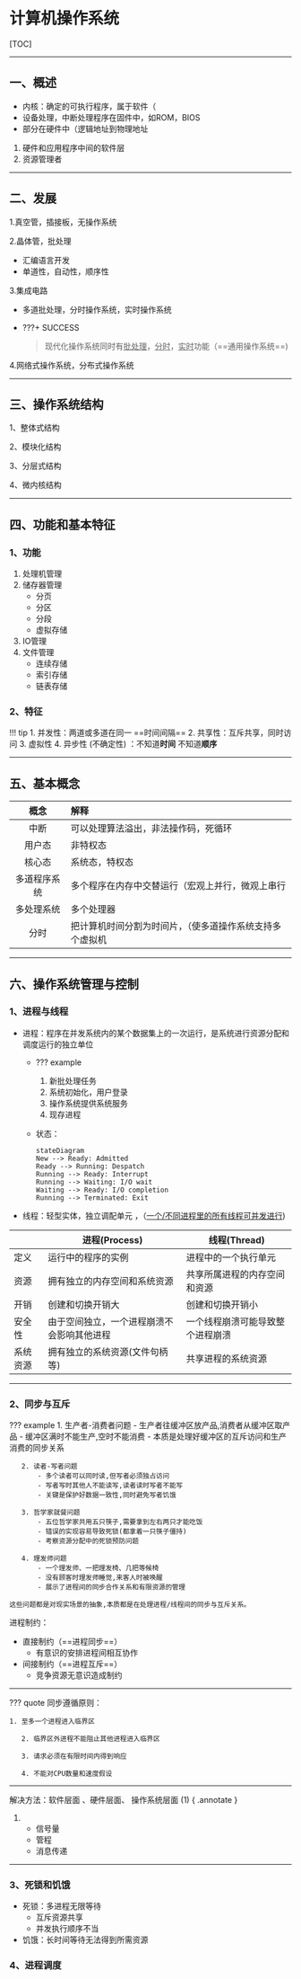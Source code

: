 <h1 >
    计算机操作系统
</h1>



[TOC]

---

## 一、概述

- 内核：确定的可执行程序，属于软件（
- 设备处理，中断处理程序在固件中，如ROM，BIOS
- 部分在硬件中（逻辑地址到物理地址
1. 硬件和应用程序中间的软件层
2. 资源管理者

---
## 二、发展

1.真空管，插接板，无操作系统

2.晶体管，批处理

- 汇编语言开发
- 单道性，自动性，顺序性

3.集成电路

- 多道批处理，分时操作系统，实时操作系统

- ???+ SUCCESS
	> 现代化操作系统同时有<u>批处理</u>，<u>分时</u>，<u>实时</u>功能（==通用操作系统==)

4.网络式操作系统，分布式操作系统

---
## 三、操作系统结构
1、整体式结构

2、模块化结构

3、分层式结构

4、微内核结构

---
## 四、功能和基本特征

### 1、功能
1. 处理机管理
2. 储存器管理
	- 分页
    - 分区
    - 分段
    - 虚拟存储
3. IO管理
4. 文件管理
	- 连续存储
    - 索引存储
    - 链表存储

### 2、特征

!!! tip
	1. 并发性：两道或多道在同一 ==时间间隔==
	   2. 共享性：互斥共享，同时访问
	   3. 虚拟性
	   4. 异步性 (不确定性) ：不知道**时间** 不知道**顺序**

---
## 五、基本概念

|   概念   | 解释                           |
|:------:|:-----------------------------|
|   中断   | 可以处理算法溢出，非法操作码，死循环           |
|  用户态   | 非特权态                         |
|  核心态   | 系统态，特权态                      |
| 多道程序系统 | 多个程序在内存中交替运行（宏观上并行，微观上串行     |
| 多处理系统  | 多个处理器                        |
|   分时   | 把计算机时间分割为时间片，（使多道操作系统支持多个虚拟机 |

---
## 六、操作系统管理与控制
### 1、进程与线程
- 进程：程序在并发系统内的某个数据集上的一次运行，是系统进行资源分配和调度运行的独立单位
    - ??? example
        1. 新批处理任务
        2. 系统初始化，用户登录
        3. 操作系统提供系统服务
        4. 现存进程


  	- 状态：
  	  ```mermaid
  	  stateDiagram
  	  New --> Ready: Admitted
  	  Ready --> Running: Despatch
  	  Running --> Ready: Interrupt
  	  Running --> Waiting: I/O wait
  	  Waiting --> Ready: I/O completion
  	  Running --> Terminated: Exit
  	  ```

- 线程：轻型实体，独立调配单元 ，（<u>一个/不同进程里的所有线程可并发进行</u>)

|      | 进程(Process)           | 线程(Thread)       |
  |------|-----------------------|------------------|
  | 定义   | 运行中的程序的实例             | 进程中的一个执行单元       |
  | 资源   | 拥有独立的内存空间和系统资源        | 共享所属进程的内存空间和资源   |
  | 开销   | 创建和切换开销大              | 创建和切换开销小         |
  | 安全性  | 由于空间独立，一个进程崩溃不会影响其他进程 | 一个线程崩溃可能导致整个进程崩溃 |
| 系统资源 | 拥有独立的系统资源(文件句柄等)      | 共享进程的系统资源        |

---

### 2、同步与互斥
??? example
	1. 生产者-消费者问题
		   - 生产者往缓冲区放产品,消费者从缓冲区取产品
		   - 缓冲区满时不能生产,空时不能消费
		   - 本质是处理好缓冲区的互斥访问和生产消费的同步关系
	
	   2. 读者-写者问题
		   - 多个读者可以同时读,但写者必须独占访问
		   - 写者写时其他人不能读写,读者读时写者不能写
		   - 关键是保护好数据一致性,同时避免写者饥饿
	
	   3. 哲学家就餐问题
		   - 五位哲学家共用五只筷子,需要拿到左右两只才能吃饭
		   - 错误的实现容易导致死锁(都拿着一只筷子僵持)
		   - 考察资源分配中的死锁预防问题
	
	   4. 理发师问题
		   - 一个理发师、一把理发椅、几把等候椅
		   - 没有顾客时理发师睡觉,来客人时被唤醒
		   - 展示了进程间的同步合作关系和有限资源的管理
	
	这些问题都是对现实场景的抽象,本质都是在处理进程/线程间的同步与互斥关系。
进程制约：

- 直接制约（==进程同步==）
	- 有意识的安排进程间相互协作
- 间接制约（==进程互斥==）
	- 竞争资源无意识造成制约
---
??? quote
	同步遵循原则：

	1. 至多一个进程进入临界区
	
	   2. 临界区外进程不能阻止其他进程进入临界区
	
	   3. 请求必须在有限时间内得到响应
	
	   4. 不能对CPU数量和速度假设
---


解决方法：软件层面 、硬件层面、 操作系统层面 (1)
	{ .annotate } 
	

1.  - 信号量
    - 管程
    - 消息传递
---
### 3、死锁和饥饿
- 死锁：多进程无限等待
	- 互斥资源共享
	- 并发执行顺序不当
- 饥饿：长时间等待无法得到所需资源

### 4、进程调度
